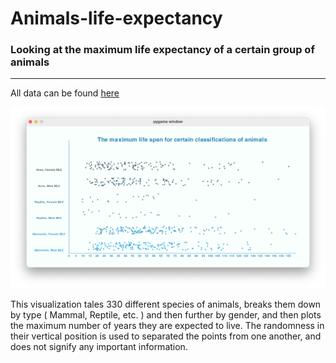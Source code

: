 # Animals-life-expectancy
### Looking at the maximum life expectancy of a certain group of animals

---

All data can be found [here]( https://data.world/animals/zoo-animal-lifespans )

![Image](https://github.com/Brian-Masse/Animals-life-expectancy/blob/main/exports/final.png)

This visualization tales 330 different species of animals, breaks them down by type ( Mammal, Reptile, etc. ) and then further by gender, and then plots the maximum number of years they are expected to live. The randomness in their vertical position is used to separated the points from one another, and does not signify any important information. 


